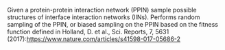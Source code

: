 Given a protein-protein interaction network (PPIN) sample possible structures of interface interaction networks (IINs). Performs random sampling of the PPIN, or biased sampling on the PPIN based on the fitness function defined in Holland, D. et al., Sci. Reports, 7, 5631 (2017):https://www.nature.com/articles/s41598-017-05686-2
